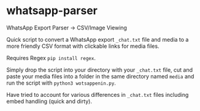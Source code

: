 # whatsapp-parser
WhatsApp Export Parser -> CSV/Image Viewing

Quick script to convert a WhatsApp export `_chat.txt` file and media to a more friendly CSV format with clickable links for media files. 

Requires Regex `pip install regex`.

Simply drop the script into your directory with your `_chat.txt` file, cut and paste your media files into a folder in the same directory named `media` and run the script with `python3 wotsappenin.py`.

Have tried to account for various differences in `_chat.txt` files including embed handling (quick and dirty).
